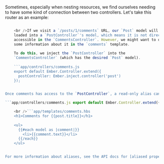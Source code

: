 Sometimes, especially when nesting resources, we find ourselves needing to have some kind of connection between two controllers. Let's take this router as an example:

```app/router.js Router.map(function() { this.route('post', { path: '/posts/:post_id' }, function() { this.route('comments', { path: '/comments' }); }); });

    <br />If we visit a `/posts/1/comments` URL, our `Post` model will get
    loaded into a `PostController`'s model, which means it is not directly
    accessible in the `CommentsController`. However, we might want to display
    some information about it in the `comments` template.
    
    To do this, we inject the `PostController` into the
    `CommentsController` (which has the desired `Post` model).
    
    ```app/controllers/comments.js
    export default Ember.Controller.extend({
      postController: Ember.inject.controller('post')
    });
    

Once comments has access to the `PostController`, a read-only alias can be used to read the model from that controller. In order to get the `Post` model, we refer to `postController.model`:

```app/controllers/comments.js export default Ember.Controller.extend({ postController: Ember.inject.controller('post'), post: Ember.computed.reads('postController.model') });

    <br />```app/templates/comments.hbs
    <h1>Comments for {{post.title}}</h1>
    
    <ul>
      {{#each model as |comment|}}
        <li>{{comment.text}}</li>
      {{/each}}
    </ul>
    

For more information about aliases, see the API docs for [aliased properties](http://emberjs.com/api/#method_computed_alias). If you have more extensive "data sharing" needs across your app, see the [services page](../../applications/services/), which largely replaces injected controllers.